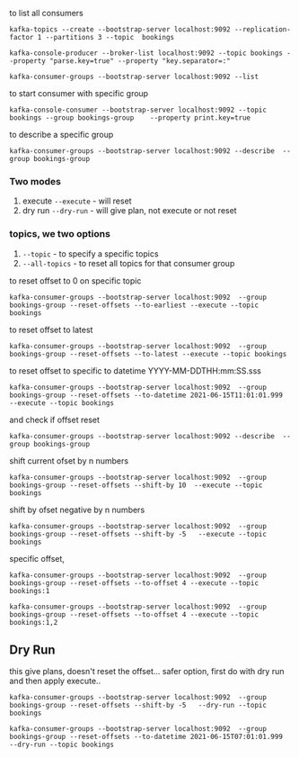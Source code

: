 to list all consumers

```
kafka-topics --create --bootstrap-server localhost:9092 --replication-factor 1 --partitions 3 --topic  bookings
```

```
kafka-console-producer --broker-list localhost:9092 --topic bookings --property "parse.key=true" --property "key.separator=:"
```


```
kafka-consumer-groups --bootstrap-server localhost:9092 --list
```

to start consumer with specific group

```
kafka-console-consumer --bootstrap-server localhost:9092 --topic bookings --group bookings-group    --property print.key=true
```


to describe a specific group 

```
kafka-consumer-groups --bootstrap-server localhost:9092 --describe  --group bookings-group
```

### Two modes

1. execute `--execute` - will reset
2. dry run `--dry-run` - will give plan, not execute or not reset

### topics, we two options

1. `--topic` - to specify a specific topics
2. `--all-topics` - to reset all topics for that consumer group


to reset offset to 0 on specific topic

```
kafka-consumer-groups --bootstrap-server localhost:9092  --group bookings-group --reset-offsets --to-earliest --execute --topic bookings
```

to reset offset to latest

```
kafka-consumer-groups --bootstrap-server localhost:9092  --group bookings-group --reset-offsets --to-latest --execute --topic bookings
```


to reset offset to specific to datetime YYYY-MM-DDTHH:mm:SS.sss

```
kafka-consumer-groups --bootstrap-server localhost:9092  --group bookings-group --reset-offsets --to-datetime 2021-06-15T11:01:01.999  --execute --topic bookings
```


and check if offset reset


```
kafka-consumer-groups --bootstrap-server localhost:9092 --describe  --group bookings-group
```


shift current ofset by n numbers

```
kafka-consumer-groups --bootstrap-server localhost:9092  --group bookings-group --reset-offsets --shift-by 10  --execute --topic bookings
```

shift by ofset negative by n numbers

```
kafka-consumer-groups --bootstrap-server localhost:9092  --group bookings-group --reset-offsets --shift-by -5   --execute --topic bookings
```


specific offset,
```
kafka-consumer-groups --bootstrap-server localhost:9092  --group bookings-group --reset-offsets --to-offset 4 --execute --topic bookings:1
```


```
kafka-consumer-groups --bootstrap-server localhost:9092  --group bookings-group --reset-offsets --to-offset 4 --execute --topic bookings:1,2
```



## Dry Run

this give plans, doesn't reset the offset... safer option, first do with dry run and then apply execute..


```
kafka-consumer-groups --bootstrap-server localhost:9092  --group bookings-group --reset-offsets --shift-by -5   --dry-run --topic bookings
```

```
kafka-consumer-groups --bootstrap-server localhost:9092  --group bookings-group --reset-offsets --to-datetime 2021-06-15T07:01:01.999  --dry-run --topic bookings
```
